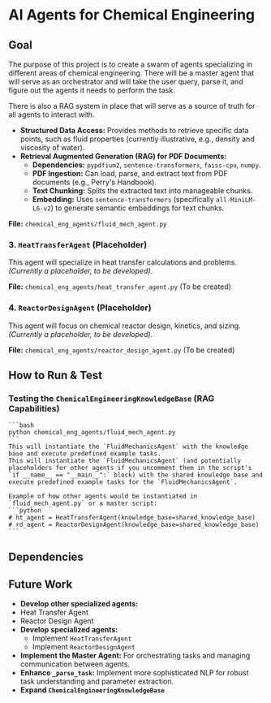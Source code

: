 # AI Agents for Chemical Engineering

## Goal
The purpose of this project is to create a swarm of agents specializing in different areas of chemical engineering. There will be a master agent that will serve as an orchestrator and will take the user query, parse it, and figure out the agents it needs to perform the task.

There is also a RAG system in place that will serve as a source of truth for all agents to interact with.

*   **Structured Data Access:** Provides methods to retrieve specific data points, such as fluid properties (currently illustrative, e.g., density and viscosity of water).
*   **Retrieval Augmented Generation (RAG) for PDF Documents:**
    *   **Dependencies:** `pypdfium2`, `sentence-transformers`, `faiss-cpu`, `numpy`.
    *   **PDF Ingestion:** Can load, parse, and extract text from PDF documents (e.g., Perry's Handbook).
    *   **Text Chunking:** Splits the extracted text into manageable chunks.
    *   **Embedding:** Uses `sentence-transformers` (specifically `all-MiniLM-L6-v2`) to generate semantic embeddings for text chunks.

**File:** `chemical_eng_agents/fluid_mech_agent.py`

### 3. `HeatTransferAgent` (Placeholder)

This agent will specialize in heat transfer calculations and problems.
*(Currently a placeholder, to be developed).*

**File:** `chemical_eng_agents/heat_transfer_agent.py` (To be created)

### 4. `ReactorDesignAgent` (Placeholder)

This agent will focus on chemical reactor design, kinetics, and sizing.
*(Currently a placeholder, to be developed).*

**File:** `chemical_eng_agents/reactor_design_agent.py` (To be created)

## How to Run & Test

### Testing the `ChemicalEngineeringKnowledgeBase` (RAG Capabilities)
    ```bash
    python chemical_eng_agents/fluid_mech_agent.py
    ```
    This will instantiate the `FluidMechanicsAgent` with the knowledge base and execute predefined example tasks.
    This will instantiate the `FluidMechanicsAgent` (and potentially placeholders for other agents if you uncomment them in the script's `if __name__ == "__main__":` block) with the shared knowledge base and execute predefined example tasks for the `FluidMechanicsAgent`.

    Example of how other agents would be instantiated in `fluid_mech_agent.py` or a master script:
    ```python
    # ht_agent = HeatTransferAgent(knowledge_base=shared_knowledge_base)
    # rd_agent = ReactorDesignAgent(knowledge_base=shared_knowledge_base)
    ```

## Dependencies


## Future Work

*   **Develop other specialized agents:**
*   Heat Transfer Agent
*   Reactor Design Agent
*   **Develop specialized agents:**
    *   Implement `HeatTransferAgent`
    *   Implement `ReactorDesignAgent`
*   **Implement the Master Agent:** For orchestrating tasks and managing communication between agents.
*   **Enhance `_parse_task`:** Implement more sophisticated NLP for robust task understanding and parameter extraction.
*   **Expand `ChemicalEngineeringKnowledgeBase`**
